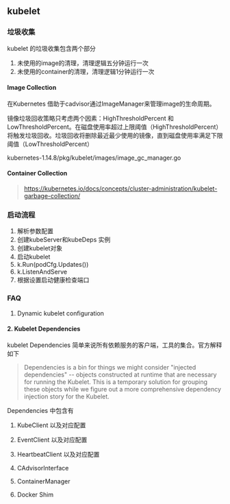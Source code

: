 ## kubelet


### 

### 垃圾收集

kubelet 的垃圾收集包含两个部分

1. 未使用的image的清理，清理逻辑五分钟运行一次
2. 未使用的container的清理，清理逻辑1分钟运行一次

#### Image Collection

在Kubernetes 借助于cadvisor通过ImageManager来管理image的生命周期。

镜像垃圾回收策略只考虑两个因素：HighThresholdPercent 和 LowThresholdPercent。在磁盘使用率超过上限阈值（HighThresholdPercent）将触发垃圾回收。垃圾回收将删除最近最少使用的镜像，直到磁盘使用率满足下限阈值（LowThresholdPercent）

kubernetes-1.14.8/pkg/kubelet/images/image_gc_manager.go

#### Container Collection

> https://kubernetes.io/docs/concepts/cluster-administration/kubelet-garbage-collection/

### 启动流程

1. 解析参数配置
2. 创建kubeServer和kubeDeps 实例
3. 创建kubelet对象
4. 启动kubelet
 1. k.Run(podCfg.Updates())
 2. k.ListenAndServe
5. 根据设置启动健康检查端口


### FAQ

1. Dynamic kubelet configuration

#### 2. Kubelet Dependencies

kubelet Dependencies 简单来说所有依赖服务的客户端，工具的集合。官方解释如下

> Dependencies is a bin for things we might consider "injected dependencies" -- objects constructed at runtime that are necessary for running the Kubelet. This is a temporary solution for grouping these objects while we figure out a more comprehensive dependency injection story for the Kubelet.

Dependencies 中包含有

1. KubeClient 以及对应配置
2. EventClient 以及对应配置
3. HeartbeatClient 以及对应配置
4. CAdvisorInterface
5. ContainerManager


2. Docker Shim